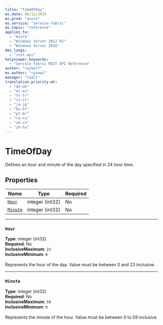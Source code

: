 ```yaml
---
title: "TimeOfDay"
ms.date: 06/12/2019
ms.prod: "azure"
ms.service: "service-fabric"
ms.topic: "reference"
applies_to: 
  - "Azure"
  - "Windows Server 2012 R2"
  - "Windows Server 2016"
dev_langs: 
  - "rest-api"
helpviewer_keywords: 
  - "Service Fabric REST API Reference"
author: "rwike77"
ms.author: "ryanwi"
manager: "timlt"
translation.priority.mt: 
  - "de-de"
  - "es-es"
  - "fr-fr"
  - "it-it"
  - "ja-jp"
  - "ko-kr"
  - "pt-br"
  - "ru-ru"
  - "zh-cn"
  - "zh-tw"
---
```

# TimeOfDay

Defines an hour and minute of the day specified in 24 hour time.

## Properties
| Name | Type | Required |
| --- | --- | --- |
| [`Hour`](#hour) | integer (int32) | No |
| [`Minute`](#minute) | integer (int32) | No |

____
### `Hour`
__Type__: integer (int32) <br/>
__Required__: No<br/>
__InclusiveMaximum__: `23` <br/>
__InclusiveMinimum__: `0` <br/>
<br/>
Represents the hour of the day. Value must be between 0 and 23 inclusive.

____
### `Minute`
__Type__: integer (int32) <br/>
__Required__: No<br/>
__InclusiveMaximum__: `59` <br/>
__InclusiveMinimum__: `0` <br/>
<br/>
Represents the minute of the hour. Value must be between 0 to 59 inclusive.
